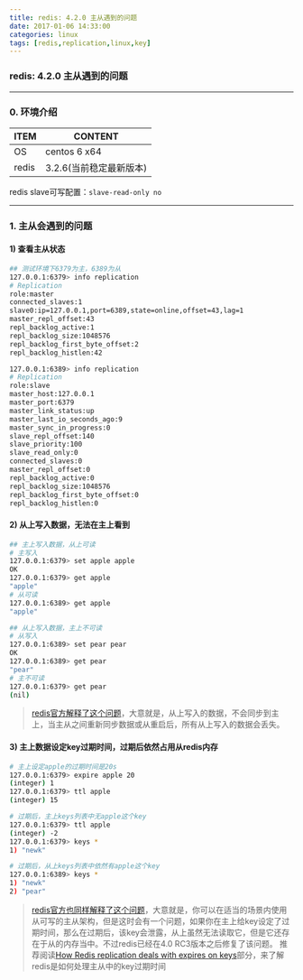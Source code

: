 ```yaml
---
title: redis: 4.2.0 主从遇到的问题
date: 2017-01-06 14:33:00
categories: linux
tags: [redis,replication,linux,key]
---
```

### redis: 4.2.0 主从遇到的问题

---

### 0. 环境介绍
ITEM|CONTENT
---|---
OS|centos 6 x64
redis|3.2.6(当前稳定最新版本)

redis slave可写配置：`slave-read-only no`

---

### 1. 主从会遇到的问题
#### 1) 查看主从状态
``` bash
## 测试环境下6379为主，6389为从
127.0.0.1:6379> info replication
# Replication
role:master
connected_slaves:1
slave0:ip=127.0.0.1,port=6389,state=online,offset=43,lag=1
master_repl_offset:43
repl_backlog_active:1
repl_backlog_size:1048576
repl_backlog_first_byte_offset:2
repl_backlog_histlen:42

127.0.0.1:6389> info replication
# Replication
role:slave
master_host:127.0.0.1
master_port:6379
master_link_status:up
master_last_io_seconds_ago:9
master_sync_in_progress:0
slave_repl_offset:140
slave_priority:100
slave_read_only:0
connected_slaves:0
master_repl_offset:0
repl_backlog_active:0
repl_backlog_size:1048576
repl_backlog_first_byte_offset:0
repl_backlog_histlen:0
```

#### 2) 从上写入数据，无法在主上看到
``` bash
## 主上写入数据，从上可读
# 主写入
127.0.0.1:6379> set apple apple
OK
127.0.0.1:6379> get apple
"apple"
# 从可读
127.0.0.1:6389> get apple
"apple"

## 从上写入数据，主上不可读
# 从写入
127.0.0.1:6389> set pear pear
OK
127.0.0.1:6389> get pear
"pear"
# 主不可读
127.0.0.1:6379> get pear
(nil)
```
> [redis官方解释了这个问题](https://redis.io/topics/replication#read-only-slave)，大意就是，从上写入的数据，不会同步到主上，当主从之间重新同步数据或从重启后，所有从上写入的数据会丢失。

#### 3) 主上数据设定key过期时间，过期后依然占用从redis内存
``` bash
# 主上设定apple的过期时间是20s
127.0.0.1:6379> expire apple 20
(integer) 1
127.0.0.1:6379> ttl apple
(integer) 15

# 过期后，主上keys列表中无apple这个key
127.0.0.1:6379> ttl apple
(integer) -2
127.0.0.1:6379> keys *
1) "newk"

# 过期后，从上keys列表中依然有apple这个key
127.0.0.1:6389> keys *
1) "newk"
2) "pear"
```
> [redis官方也同样解释了这个问题](https://redis.io/topics/replication#read-only-slave)，大意就是，你可以在适当的场景内使用从可写的主从架构，但是这时会有一个问题，如果你在主上给key设定了过期时间，那么在过期后，该key会泄露，从上虽然无法读取它，但是它还存在于从的内存当中。不过redis已经在4.0 RC3版本之后修复了该问题。
推荐阅读[How Redis replication deals with expires on keys](https://redis.io/topics/replication#read-only-slave)部分，来了解redis是如何处理主从中的key过期时间
